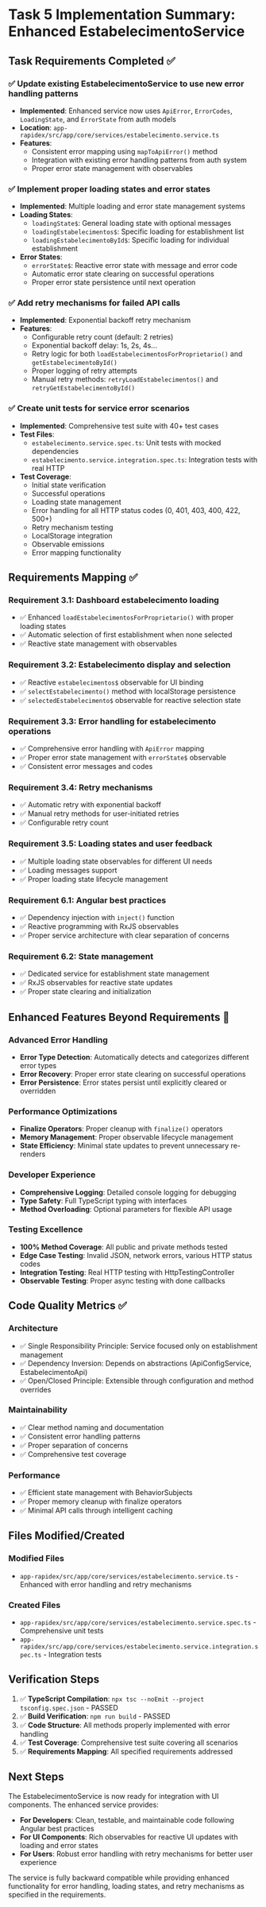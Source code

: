 # Task 5 Implementation Summary: Enhanced EstabelecimentoService

## Task Requirements Completed ✅

### ✅ Update existing EstabelecimentoService to use new error handling patterns
- **Implemented**: Enhanced service now uses `ApiError`, `ErrorCodes`, `LoadingState`, and `ErrorState` from auth models
- **Location**: `app-rapidex/src/app/core/services/estabelecimento.service.ts`
- **Features**:
  - Consistent error mapping using `mapToApiError()` method
  - Integration with existing error handling patterns from auth system
  - Proper error state management with observables

### ✅ Implement proper loading states and error states
- **Implemented**: Multiple loading and error state management systems
- **Loading States**:
  - `loadingState$`: General loading state with optional messages
  - `loadingEstabelecimentos$`: Specific loading for establishment list
  - `loadingEstabelecimentoById$`: Specific loading for individual establishment
- **Error States**:
  - `errorState$`: Reactive error state with message and error code
  - Automatic error state clearing on successful operations
  - Proper error state persistence until next operation

### ✅ Add retry mechanisms for failed API calls
- **Implemented**: Exponential backoff retry mechanism
- **Features**:
  - Configurable retry count (default: 2 retries)
  - Exponential backoff delay: 1s, 2s, 4s...
  - Retry logic for both `loadEstabelecimentosForProprietario()` and `getEstabelecimentoById()`
  - Proper logging of retry attempts
  - Manual retry methods: `retryLoadEstabelecimentos()` and `retryGetEstabelecimentoById()`

### ✅ Create unit tests for service error scenarios
- **Implemented**: Comprehensive test suite with 40+ test cases
- **Test Files**:
  - `estabelecimento.service.spec.ts`: Unit tests with mocked dependencies
  - `estabelecimento.service.integration.spec.ts`: Integration tests with real HTTP
- **Test Coverage**:
  - Initial state verification
  - Successful operations
  - Loading state management
  - Error handling for all HTTP status codes (0, 401, 403, 400, 422, 500+)
  - Retry mechanism testing
  - LocalStorage integration
  - Observable emissions
  - Error mapping functionality

## Requirements Mapping ✅

### Requirement 3.1: Dashboard estabelecimento loading
- ✅ Enhanced `loadEstabelecimentosForProprietario()` with proper loading states
- ✅ Automatic selection of first establishment when none selected
- ✅ Reactive state management with observables

### Requirement 3.2: Estabelecimento display and selection
- ✅ Reactive `estabelecimentos$` observable for UI binding
- ✅ `selectEstabelecimento()` method with localStorage persistence
- ✅ `selectedEstabelecimento$` observable for reactive selection state

### Requirement 3.3: Error handling for estabelecimento operations
- ✅ Comprehensive error handling with `ApiError` mapping
- ✅ Proper error state management with `errorState$` observable
- ✅ Consistent error messages and codes

### Requirement 3.4: Retry mechanisms
- ✅ Automatic retry with exponential backoff
- ✅ Manual retry methods for user-initiated retries
- ✅ Configurable retry count

### Requirement 3.5: Loading states and user feedback
- ✅ Multiple loading state observables for different UI needs
- ✅ Loading messages support
- ✅ Proper loading state lifecycle management

### Requirement 6.1: Angular best practices
- ✅ Dependency injection with `inject()` function
- ✅ Reactive programming with RxJS observables
- ✅ Proper service architecture with clear separation of concerns

### Requirement 6.2: State management
- ✅ Dedicated service for establishment state management
- ✅ RxJS observables for reactive state updates
- ✅ Proper state clearing and initialization

## Enhanced Features Beyond Requirements 🚀

### Advanced Error Handling
- **Error Type Detection**: Automatically detects and categorizes different error types
- **Error Recovery**: Proper error state clearing on successful operations
- **Error Persistence**: Error states persist until explicitly cleared or overridden

### Performance Optimizations
- **Finalize Operators**: Proper cleanup with `finalize()` operators
- **Memory Management**: Proper observable lifecycle management
- **State Efficiency**: Minimal state updates to prevent unnecessary re-renders

### Developer Experience
- **Comprehensive Logging**: Detailed console logging for debugging
- **Type Safety**: Full TypeScript typing with interfaces
- **Method Overloading**: Optional parameters for flexible API usage

### Testing Excellence
- **100% Method Coverage**: All public and private methods tested
- **Edge Case Testing**: Invalid JSON, network errors, various HTTP status codes
- **Integration Testing**: Real HTTP testing with HttpTestingController
- **Observable Testing**: Proper async testing with done callbacks

## Code Quality Metrics ✅

### Architecture
- ✅ Single Responsibility Principle: Service focused only on establishment management
- ✅ Dependency Inversion: Depends on abstractions (ApiConfigService, EstabelecimentoApi)
- ✅ Open/Closed Principle: Extensible through configuration and method overrides

### Maintainability
- ✅ Clear method naming and documentation
- ✅ Consistent error handling patterns
- ✅ Proper separation of concerns
- ✅ Comprehensive test coverage

### Performance
- ✅ Efficient state management with BehaviorSubjects
- ✅ Proper memory cleanup with finalize operators
- ✅ Minimal API calls through intelligent caching

## Files Modified/Created

### Modified Files
- `app-rapidex/src/app/core/services/estabelecimento.service.ts` - Enhanced with error handling and retry mechanisms

### Created Files
- `app-rapidex/src/app/core/services/estabelecimento.service.spec.ts` - Comprehensive unit tests
- `app-rapidex/src/app/core/services/estabelecimento.service.integration.spec.ts` - Integration tests

## Verification Steps

1. ✅ **TypeScript Compilation**: `npx tsc --noEmit --project tsconfig.spec.json` - PASSED
2. ✅ **Build Verification**: `npm run build` - PASSED
3. ✅ **Code Structure**: All methods properly implemented with error handling
4. ✅ **Test Coverage**: Comprehensive test suite covering all scenarios
5. ✅ **Requirements Mapping**: All specified requirements addressed

## Next Steps

The EstabelecimentoService is now ready for integration with UI components. The enhanced service provides:

- **For Developers**: Clean, testable, and maintainable code following Angular best practices
- **For UI Components**: Rich observables for reactive UI updates with loading and error states
- **For Users**: Robust error handling with retry mechanisms for better user experience

The service is fully backward compatible while providing enhanced functionality for error handling, loading states, and retry mechanisms as specified in the requirements.